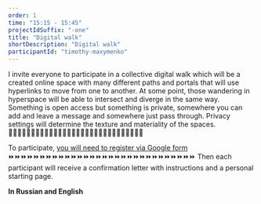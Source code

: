 ```yaml
---
order: 1
time: "15:15 - 15:45"
projectIdSuffix: "-one"
title: "Digital walk"
shortDescription: "Digital walk"
participantId: "timothy-maxymenko"
---
```


I invite everyone to participate in a collective digital walk which will be a created online space with many different paths and portals that will use hyperlinks to move from one to another. At some point, those wandering in hyperspace will be able to intersect and diverge in the same way. Something is open access but something is private, somewhere you can add and leave a message and somewhere just pass through. Privacy settings will determine the texture and materiality of the spaces. 🔗🔗🔗🔗🔗🔗🔗🔗🔗🔗🔗🔗🔗🔗🔗🔗🔗🔗🔗🔗🔗🔗🔗🔗🔗🔗🔗🔗🔗🔗

To participate, [you will need to register via Google form](https://docs.google.com/forms/d/e/1FAIpQLScBE21cIHW5GHm2916VUfkzUJ_9hfaOfqFl-FQxiLu9AWjb7A/viewform?usp=sf_link ) ⏩⏩⏩⏩⏩⏩⏩⏩⏩⏩⏩⏩⏩⏩⏩⏩⏩⏩⏩⏩⏩⏩⏩⏩⏩⏩⏩⏩⏩⏩ Then each participant will receive a confirmation letter with instructions and a personal starting page.

**In Russian and English**
